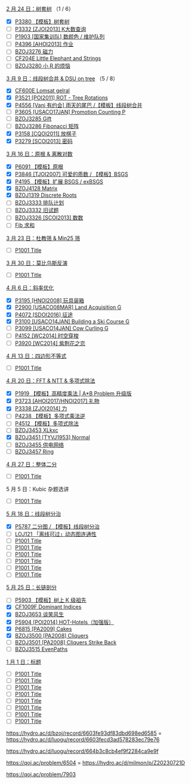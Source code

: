 [2 月 24 日：树套树](https://www.xmoj.tech/contest.php?cid=6986) （1 / 6）

- [x] [P3380 【模板】树套树](https://www.luogu.com.cn/problem/P3380)
- [ ] [P3332 [ZJOI2013] K大数查询](https://www.luogu.com.cn/problem/P3332)
- [ ] [P1903 [国家集训队] 数颜色 / 维护队列](https://www.luogu.com.cn/problem/P1903)
- [ ] [P4396 [AHOI2013] 作业](https://www.luogu.com.cn/problem/P4396)
- [ ] [BZOJ3276 磁力](https://hydro.ac/d/bzoj/p/3276)
- [ ] [CF204E Little Elephant and Strings](https://www.luogu.com.cn/problem/CF204E)
- [ ] [BZOJ3280 小 R 的烦恼](https://hydro.ac/d/bzoj/p/3280)

[3 月 9 日：线段树合并 & DSU on tree](https://www.xmoj.tech/contest.php?cid=7066) （5 / 8）

- [x] [CF600E Lomsat gelral](https://www.luogu.com.cn/problem/CF600E)
- [x] [P3521 [POI2011] ROT - Tree Rotations](https://www.luogu.com.cn/problem/P3521)
- [x] [P4556 [Vani 有约会] 雨天的尾巴 /【模板】线段树合并](https://www.luogu.com.cn/problem/P4556)
- [ ] [P3605 [USACO17JAN] Promotion Counting P](https://www.luogu.com.cn/problem/P3605)
- [ ] [BZOJ3285 Gift](https://hydro.ac/d/bzoj/p/3285)
- [ ] [BZOJ3286 Fibonacci 矩阵](https://hydro.ac/d/bzoj/p/3286)
- [x] [P3158 [CQOI2011] 放棋子](https://www.luogu.com.cn/problem/P3158)
- [x] [P3279 [SCOI2013] 密码](https://www.luogu.com.cn/problem/P3279)

[3 月 16 日：原根 & 离散对数](https://www.xmoj.tech/contest.php?cid=7103)

- [x] [P6091 【模板】原根](https://www.luogu.com.cn/problem/P6091)
- [x] [P3846 [TJOI2007] 可爱的质数 / 【模板】BSGS](https://www.luogu.com.cn/problem/P3846)
- [x] [P4195 【模板】扩展 BSGS / exBSGS](https://www.luogu.com.cn/problem/P4195)
- [x] [BZOJ4128 Matrix](https://hydro.ac/d/bzoj/p/4128)
- [x] [BZOJ1319 Discrete Roots](https://hydro.ac/d/bzoj/p/1319)
- [ ] [BZOJ3333 排队计划](https://hydro.ac/d/bzoj/p/3333)
- [ ] [BZOJ3332 旧试题](https://hydro.ac/d/bzoj/p/3332)
- [ ] [BZOJ3326 [SCOI2013] 数数](https://hydro.ac/d/bzoj/p/3326)
- [ ] [Fib 求和](https://www.xmoj.tech/problem.php?cid=7103&pid=8)

[3 月 23 日：杜教筛 & Min25 筛](https://www.xmoj.tech/contest.php?cid=7116)

- [ ] [P1001 Title](https://www.luogu.com.cn/problem/P1001)

[3 月 30 日：莫比乌斯反演](https://www.xmoj.tech/contest.php?cid=7130)

- [ ] [P1001 Title](https://www.luogu.com.cn/problem/P1001)

[4 月 6 日：斜率优化](https://www.xmoj.tech/contest.php?cid=7140)

- [x] [P3195 [HNOI2008] 玩具装箱](https://www.luogu.com.cn/problem/P3195)
- [x] [P2900 [USACO08MAR] Land Acquisition G](https://www.luogu.com.cn/problem/P2900)
- [x] [P4072 [SDOI2016] 征途](https://www.luogu.com.cn/problem/P4072)
- [x] [P3100 [USACO14JAN] Building a Ski Course G](https://www.luogu.com.cn/problem/P3100)
- [ ] [P3099 [USACO14JAN] Cow Curling G](https://www.luogu.com.cn/problem/P3099)
- [ ] [P4152 [WC2014] 时空穿梭](https://www.luogu.com.cn/problem/P4152)
- [ ] [P3920 [WC2014] 紫荆花之恋](https://www.luogu.com.cn/problem/P3920)

[4 月 13 日：四边形不等式](https://www.xmoj.tech/contest.php?cid=7155)

- [ ] [P1001 Title](https://www.luogu.com.cn/problem/P1001)

[4 月 20 日：FFT & NTT & 多项式除法](https://www.xmoj.tech/contest.php?cid=7170)

- [x] [P1919 【模板】高精度乘法 | A*B Problem 升级版](https://www.luogu.com.cn/problem/P1919)
- [x] [P3723 [AHOI2017/HNOI2017] 礼物](https://www.luogu.com.cn/problem/P3723)
- [x] [P3338 [ZJOI2014] 力](https://www.luogu.com.cn/problem/P3338)
- [ ] [P4238 【模板】多项式乘法逆](https://www.luogu.com.cn/problem/P4238)
- [ ] [P4512 【模板】多项式除法](https://www.luogu.com.cn/problem/P4512)
- [ ] [BZOJ3453 XLkxc](https://hydro.ac/d/bzoj/p/3453)
- [x] [BZOJ3451 [TYVJ1953] Normal](https://hydro.ac/d/bzoj/p/3451)
- [ ] [BZOJ3455 供电网络](https://hydro.ac/d/bzoj/p/3455)
- [ ] [BZOJ3457 Ring](https://hydro.ac/d/bzoj/p/3457)

[4 月 27 日：整体二分](https://www.xmoj.tech/contest.php?cid=7184)

- [ ] [P1001 Title](https://www.luogu.com.cn/problem/P1001)

5 月 5 日：Kubic 杂题选讲

- [ ] [P1001 Title](https://www.luogu.com.cn/problem/P1001)

[5 月 18 日：线段树分治](https://www.xmoj.tech/contest.php?cid=7231)

- [x] [P5787 二分图 / 【模板】线段树分治](https://www.luogu.com.cn/problem/P5787)
- [ ] [LOJ121 「离线可过」动态图连通性](https://loj.ac/p/121)
- [ ] [P1001 Title](https://www.luogu.com.cn/problem/P1001)
- [ ] [P1001 Title](https://www.luogu.com.cn/problem/P1001)
- [ ] [P1001 Title](https://www.luogu.com.cn/problem/P1001)
- [ ] [P1001 Title](https://www.luogu.com.cn/problem/P1001)
- [ ] [P1001 Title](https://www.luogu.com.cn/problem/P1001)
- [ ] [P1001 Title](https://www.luogu.com.cn/problem/P1001)

[5 月 25 日：长链剖分](https://www.xmoj.tech/contest.php?cid=7247)

- [ ] [P5903 【模板】树上 K 级祖先](https://www.luogu.com.cn/problem/P5903)
- [x] [CF1009F Dominant Indices](https://www.luogu.com.cn/problem/CF1009F)
- [x] [BZOJ3653 谈笑风生](https://hydro.ac/d/bzoj/p/3653)
- [x] [P5904 [POI2014] HOT-Hotels（加强版）](https://www.luogu.com.cn/problem/P5904)
- [x] [P6815 [PA2009] Cakes](https://www.luogu.com.cn/problem/P6815)
- [x] [BZOJ3500 [PA2008] Cliquers](https://hydro.ac/d/bzoj/p/3500)
- [ ] [BZOJ3501 [PA2008] Cliquers Strike Back](https://hydro.ac/d/bzoj/p/3501)
- [ ] [BZOJ3515 EvenPaths](https://hydro.ac/d/bzoj/p/3515)

[1 月 1 日：标题](https://www.xmoj.tech/contest.php?cid=1111)

- [ ] [P1001 Title](https://www.luogu.com.cn/problem/P1001)
- [ ] [P1001 Title](https://www.luogu.com.cn/problem/P1001)
- [ ] [P1001 Title](https://www.luogu.com.cn/problem/P1001)
- [ ] [P1001 Title](https://www.luogu.com.cn/problem/P1001)
- [ ] [P1001 Title](https://www.luogu.com.cn/problem/P1001)
- [ ] [P1001 Title](https://www.luogu.com.cn/problem/P1001)
- [ ] [P1001 Title](https://www.luogu.com.cn/problem/P1001)
- [ ] [P1001 Title](https://www.luogu.com.cn/problem/P1001)

https://hydro.ac/d/bzoj/record/6603fe93df83dbd698ed6585 = https://hydro.ac/d/luogu/record/6603fecd3ad578283ec79e76

https://hydro.ac/d/luogu/record/664b3c8cb4ef9f2284ca9e9f

https://qoj.ac/problem/6504 = https://hydro.ac/d/milmon/p/Z20230721D

https://qoj.ac/problem/7903
